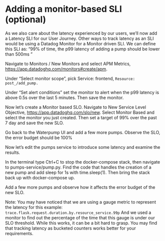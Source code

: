 # Adding a monitor-based SLI (optional)

As we also care about the latency experienced by our users, we’ll now add a Latency SLI for our User Journey. Other ways to track latency as an SLI would be using a Datadog Monitor for a Monitor driven SLI. We can define this SLI as: “99% of time, the p99 latency of adding a pump should be lower than 500ms ”

Navigate to Monitors / New Monitors and select APM Metrics, https://app.datadoghq.com/monitors#create/apm. 

Under “Select monitor scope”, pick Service: frontend, `Resource: post_/add_pump.`

Under “Set alert conditions” set the monitor to alert when the p99 latency is above 0.5s over the last 5 minutes. Then save the monitor.

Now let’s create a Monitor based SLO. Navigate to New Service Level Objective, https://app.datadoghq.com/slo/new. Select Monitor Based and select the monitor you just created. Then set a target of 99% over the past 7 day and save the new SLO.

Go back to the Waterpump UI and add a few more pumps. Observe the SLO, the error budget should be 100%

Now let’s edit the pumps service to introduce some latency and examine the results. 

In the terminal type Ctrl+C to stop the docker-compose stack, then navigate to pumps-service/pump.py. Find the code that handles the creation of a new pump and add sleep for 1s with time.sleep(1). Then bring the stack back up with docker-compose up.

Add a few more pumps and observe how it affects the error budget of the new SLO.

Note: You may have noticed that we are using a gauge metric to represent the latency for this example: `trace.flask.request.duration.by.resource_service.99p` And we used a monitor to find out the percentage of the time that this gauge is under our SLO threshold. While this works, it can be a bit hard to grasp. You may find that tracking latency as bucketed counters works better for your requirements. 